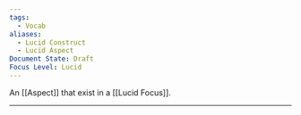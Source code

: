 ```yaml
---
tags:
  - Vocab
aliases:
  - Lucid Construct
  - Lucid Aspect
Document State: Draft
Focus Level: Lucid
---
```

An [[Aspect]] that exist in a [[Lucid Focus]].
- - -
